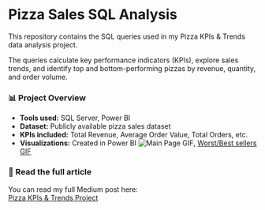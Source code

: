# Pizza Sales SQL Analysis 

This repository contains the SQL queries used in my Pizza KPIs & Trends data analysis project.

The queries calculate key performance indicators (KPIs), explore sales trends, and identify top and bottom-performing pizzas by revenue, quantity, and order volume.

### 📊 Project Overview
- **Tools used:** SQL Server, Power BI  
- **Dataset:** Publicly available pizza sales dataset  
- **KPIs included:** Total Revenue, Average Order Value, Total Orders, etc.  
- **Visualizations:** Created in Power BI ![Main Page GIF](dashboard_screenshots/pizza_dashboard.gif), [Worst/Best sellers GIF](dashboard_screenshots/pizza_dashboard.gif)

### 🔗 Read the full article
You can read my full Medium post here:  
[Pizza KPIs & Trends Project](https://medium.com/@max.ostapjuk/pizzas-kpi-trends-project-1cdf976eff9b)
